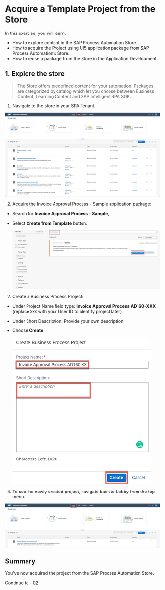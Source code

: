 # Acquire a Template Project from the Store


In this exercise, you will learn:
- How to explore content in the SAP Process Automation Store.
- How to acquire the Project using UI5 application package from SAP Process Automation’s Store.
- How to reuse a package from the Store in the Application Development.



## 1. Explore the store

>The Store offers predefined content for your automation. Packages are categorized by catalog which let you choose between Business Content, Learning Content and SAP Intelligent RPA SDK.

1.	Navigate to the store in your SPA Tenant.

  ![03](./images/001.png)

2. Acquire the Invoice Approval Process - Sample application package:
- Search for **Invoice Approval Process - Sample**,
- Select **Create from Template** button.

  ![03](./images/002.png)

2.	Create a Business Process Project:
- Under Project Name field type: **Invoice Approval Process AD160-XXX** (replace `XXX` with your User ID to identify project later)
- Under Short Description: Provide your own description
- Choose **Create**.

  ![03](./images/003.png)

4. To see the newly created project, navigate back to Lobby from the top menu.

  ![03](./images/004.png)

## Summary

You've now acquired the project from the SAP Process Automation Store.

Continue to - [02](../ex1/README.md)
